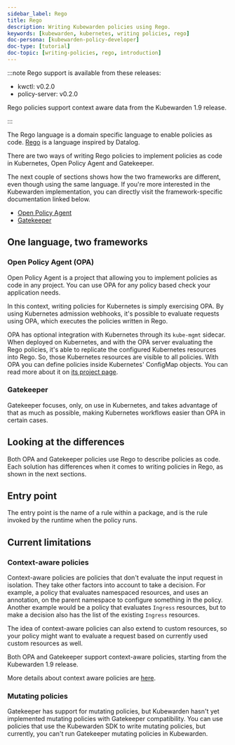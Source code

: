 ```yaml
---
sidebar_label: Rego
title: Rego
description: Writing Kubewarden policies using Rego.
keywords: [kubewarden, kubernetes, writing policies, rego]
doc-persona: [kubewarden-policy-developer]
doc-type: [tutorial]
doc-topic: [writing-policies, rego, introduction]
---
```


<head>
  <link rel="canonical" href="https://docs.kubewarden.io/tutorials/writing-policies/rego/intro-rego"/>
</head>

:::note
Rego support is available from these releases:

- kwctl: v0.2.0
- policy-server: v0.2.0

Rego policies support context aware data from the Kubewarden 1.9 release.

:::

The Rego language is a domain specific language to enable policies as code.
[Rego](https://www.openpolicyagent.org/docs/latest/policy-language/)
is a language inspired by Datalog.
<!-- TODO:
Is this the Datalog to which we refer? It would be nice to have a reference.
https://en.wikipedia.org/wiki/Datalog
-->

There are two ways of writing Rego policies to implement policies as code in Kubernetes,
Open Policy Agent and Gatekeeper.

The next couple of sections shows how the two frameworks are different,
even though using the same language.
If you're more interested in the Kubewarden implementation,
you can directly visit the framework-specific documentation linked below.

- [Open Policy Agent](../rego/open-policy-agent/01-intro.md)
- [Gatekeeper](../rego/gatekeeper/01-intro.md)

## One language, two frameworks

### Open Policy Agent (OPA)

Open Policy Agent is a project that allowing you to implement policies as code in any project.
You can use OPA for any policy based check your application needs.

In this context, writing policies for Kubernetes is simply exercising OPA.
By using Kubernetes admission webhooks,
it's possible to evaluate requests using OPA,
which executes the policies written in Rego.

OPA has optional integration with Kubernetes through its `kube-mgmt` sidecar.
When deployed on Kubernetes, and with the OPA server evaluating the Rego policies,
it's able to replicate the configured Kubernetes resources into Rego.
So, those Kubernetes resources are visible to all policies.
With OPA you can define policies inside Kubernetes' ConfigMap objects.
You can read more about it on
[its project page](https://github.com/open-policy-agent/kube-mgmt).

### Gatekeeper

Gatekeeper focuses, only, on use in Kubernetes,
and takes advantage of that as much as possible,
making Kubernetes workflows easier than OPA in certain cases.

## Looking at the differences

Both OPA and Gatekeeper policies use Rego to describe policies as code.
Each solution has differences when it comes to writing policies in Rego,
as shown in the next sections.

## Entry point

The entry point is the name of a rule within a package,
and is the rule invoked by the runtime when the policy runs.

## Current limitations

### Context-aware policies

Context-aware policies are policies that don't evaluate the input request in isolation.
They take other factors into account to take a decision.
For example, a policy that evaluates namespaced resources,
and uses an annotation,
on the parent namespace to configure something in the policy.
Another example would be a policy that evaluates `Ingress` resources,
but to make a decision also has the list of the existing `Ingress` resources.

The idea of context-aware policies can also extend to custom resources,
so your policy might want to evaluate a request based on currently used custom resources as well.

Both OPA and Gatekeeper support context-aware policies,
starting from the Kubewarden 1.9 release.

More details about context aware policies are
[here](../../../reference/spec/05-context-aware-policies.md).

### Mutating policies

Gatekeeper has support for mutating policies,
but Kubewarden hasn't yet implemented mutating policies with Gatekeeper compatibility.
You can use policies that use the Kubewarden SDK to write mutating policies,
but currently, you can't run Gatekeeper mutating policies in Kubewarden.

